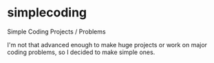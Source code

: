 # simplecoding
Simple Coding Projects / Problems

I'm not that advanced enough to make huge projects or work on major coding problems, so I decided to make simple ones.
